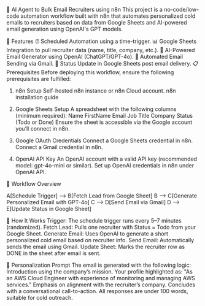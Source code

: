 🤖 AI Agent to Bulk Email Recruiters using n8n
This project is a no-code/low-code automation workflow built with n8n that automates personalized cold emails to recruiters based on data from Google Sheets and AI-powered email generation using OpenAI's GPT models.

🚀 Features
⏰ Scheduled Automation using a time-trigger.
📊 Google Sheets Integration to pull recruiter data (name, title, company, etc.).
🤖 AI-Powered Email Generator using OpenAI (ChatGPT/GPT-4o).
📧 Automated Email Sending via Gmail.
🧾 Status Update in Google Sheets post email delivery.
📋 Prerequisites
Before deploying this workflow, ensure the following prerequisites are fulfilled:

1. n8n Setup
Self-hosted n8n instance or n8n Cloud account.
n8n installation guide

2. Google Sheets Setup
A spreadsheet with the following columns (minimum required):
Name
FirstName
Email
Job Title
Company
Status (Todo or Done)
Ensure the sheet is accessible via the Google account you’ll connect in n8n.

3. Google OAuth Credentials
Connect a Google Sheets credential in n8n.
Connect a Gmail credential in n8n.

4. OpenAI API Key
An OpenAI account with a valid API key (recommended model: gpt-4o-mini or similar).
Set up OpenAI credentials in n8n under OpenAI API.

🧠 Workflow Overview

  A[Schedule Trigger] --> B[Fetch Lead from Google Sheet]
  B --> C[Generate Personalized Email with GPT-4o]
  C --> D[Send Email via Gmail]
  D --> E[Update Status in Google Sheet]

  
🔧 How It Works
Trigger: The schedule trigger runs every 5–7 minutes (randomized).
Fetch Lead: Pulls one recruiter with Status = Todo from your Google Sheet.
Generate Email: Uses OpenAI to generate a short personalized cold email based on recruiter info.
Send Email: Automatically sends the email using Gmail.
Update Sheet: Marks the recruiter row as DONE in the sheet after email is sent.

📄 Personalization Prompt
The email is generated with the following logic:
Introduction using the company’s mission.
Your profile highlighted as:
"As an AWS Cloud Engineer with experience of monitoring and managing AWS services."
Emphasis on alignment with the recruiter’s company.
Concludes with a conversational call-to-action.
All responses are under 100 words, suitable for cold outreach.
